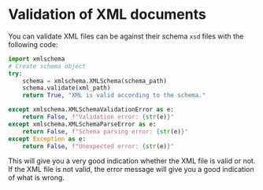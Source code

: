 # Validation of XML documents

You can validate XML files can be against their schema `xsd` files with the following code:
```python
import xmlschema
# Create schema object
try:
    schema = xmlschema.XMLSchema(schema_path)
    schema.validate(xml_path)
    return True, "XML is valid according to the schema."

except xmlschema.XMLSchemaValidationError as e:
    return False, f"Validation error: {str(e)}"
except xmlschema.XMLSchemaParseError as e:
    return False, f"Schema parsing error: {str(e)}"
except Exception as e:
    return False, f"Unexpected error: {str(e)}"
```

This will give you a very good indication whether the XML file is valid or not. If the XML file is not valid, the error message will give you a good indication of what is wrong.
